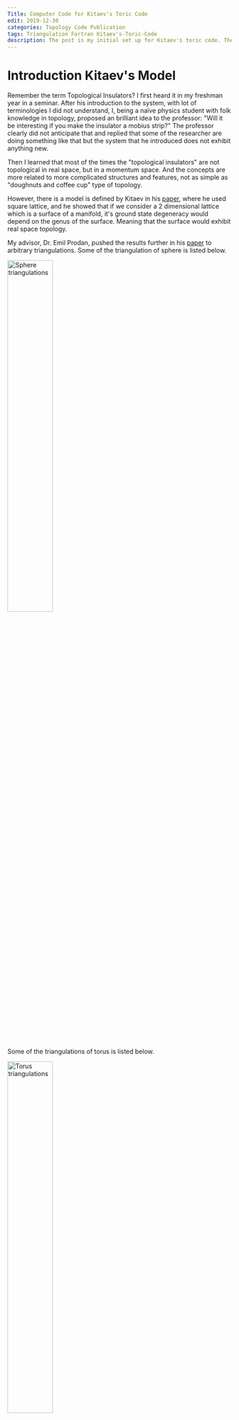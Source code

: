 ```yaml
---
Title: Computer Code for Kitaev's Toric Code
edit: 2019-12-30
categories: Topology Code Publication
tags: Triangulation Fortran Kitaev's-Toric-Code
description: The post is my initial set up for Kitaev's toric code. The work is published on [arXiv:1912.12964](https://arxiv.org/abs/1912.12964).
---
```


$$
\newcommand{\id}{\mathrm{id}}
\newcommand{\E}{\mathcal E}
\newcommand{\ind}{\mathrm{ind}}
$$

# Introduction Kitaev's Model

Remember the term Topological Insulators? I first heard it in my freshman year in a seminar. After his introduction to the system, with lot of terminologies I did not understand, I, being a naïve physics student with folk knowledge in topology, proposed an brilliant idea to the professor: "Will it be interesting if you make the insulator a mobius strip?" The professor clearly did not anticipate that and replied that some of the researcher are doing something like that but the system that he introduced does not exhibit anything new. 

Then I learned that most of the times the "topological insulators" are not topological in real space, but in a momentum space. And the concepts are more related to more complicated structures and features, not as simple as "doughnuts and coffee cup" type of topology. 

However, there is a model is defined by Kitaev in his [paper](https://arxiv.org/abs/quant-ph/9707021), where he used square lattice, and he showed that if we consider a 2 dimensional lattice which is a surface of a manifold, it's ground state degeneracy would depend on the genus of the surface. Meaning that the surface would exhibit real space topology. 

My advisor, Dr. Emil Prodan, pushed the results further in his [paper](https://arxiv.org/abs/1907.09898) to arbitrary triangulations. Some of the triangulation of sphere is listed below.

<img src="https://raw.githubusercontent.com/yk-liu/yk-liu.github.io/master/_posts/2019-12-30-Computer-Code-for-Toric-Code/assets/Sphere_triangulations.png" alt="Sphere triangulations" width="45%">

Some of the triangulations of torus is listed below.

<img src="https://raw.githubusercontent.com/yk-liu/yk-liu.github.io/master/_posts/2019-12-30-Computer-Code-for-Toric-Code/assets/Torus_triangulations.png" alt="Torus triangulations" width="45%">

What is interesting is that all the ground state's degeneracy is independent of actual triangulation, but dependent of the genus of the system.

# Definition of the Model

The model is defined on the triangulation, such that on each edge we define two types of operators, $\sigma _ v$ and $\sigma _ t$. On each vertex $v$ we define an operator $A _ v=\displaystyle\bigotimes _ {e \text{ connected to }v}\sigma _ v$, and on each triangle $t$, we define another operator $B _ t=\displaystyle\bigotimes _ {e \text{ constructed by }t}\sigma _ t$. 

<img src="https://raw.githubusercontent.com/yk-liu/yk-liu.github.io/master/_posts/2019-12-30-Computer-Code-for-Toric-Code/assets/model_setup.png" alt="Toric code set up" width="45%">

The Hamiltonian is defined as 
$$
H = -\sum A _ v  -\sum B _ t.
$$
In other words, we want to study the sum over tensor products
$$
\sum _ {x,y}\id\otimes\id \otimes \cdots \otimes\id\otimes A^x\otimes\id\otimes \cdots \otimes\id\otimes A^y\otimes\id\otimes \cdots \id\otimes\id
$$

The tensor product can be grouped as such

$$
(\id\otimes\id \otimes \cdots \otimes\id)\otimes A^x\otimes (\id\otimes \cdots \otimes\id) \otimes A^y\otimes (\id\otimes \cdots \id\otimes\id)
$$


# Analytical Formula


The rule for matrix elements’ tensor product is just

$$
E^{(n)} _ {i,j} \otimes E^{(m)} _ {k,l} = E^{mn} _ {(i -1)m+k,(j-1)m +l}
$$

The notation $E^{n}$ is to be interpreted as a matrix elements of dimension $n$ by $n$. 

Then we have the distributivity of tensor products

$$
(A+B)\otimes (C+D) = A\otimes C+A\otimes D+B\otimes C + B\otimes D
$$


That means

$$
\begin{align}
&\id^{n _ 1} \otimes A^{2} \otimes
\id^{n _ 2} \otimes A^{1} \otimes
\cdots\otimes
\id^{n _ K} \otimes A^{Q} \otimes
\id^{n _ K+1} 
\\
&=
\left(\sum _ {i _ 1,j _ 1}^{n _ 1} E^{n _ 1} _ {i _ 1,j _ 1}\delta _ {i _ 1,j _ 1} \right)\otimes \left( \sum _ {k _ 1,l _ 1}^{n} A _ {k _ 1,l _ 1} E^{n} _ {k _ 1,l _ 1}\right) \otimes  \left(\sum _ {i _ 2,j _ 2}^{n _ 2} E^{n _ 2} _ {i _ 2,j _ 2}\delta _ {i _ 2,j _ 2} \right)\otimes \cdots\\
&=
\left(\sum _ {i _ 1,j _ 1}^{n _ 1}\sum _ {k _ 1,l _ 1}^{n} \delta _ {i _ 1,j _ 1} E^{n _ 1} _ {i _ 1,j _ 1}\otimes A _ {k _ 1,l _ 1} E^{n} _ {k _ 1,l _ 1}\right) \otimes  \left(\sum _ {i _ 2,j _ 2}^{n _ 2} \delta _ {i _ 2,j _ 2} E^{n _ 2} _ {i _ 2,j _ 2} \right)\otimes \cdots
\\
&=
\left(\sum _ {i _ 1,j _ 1}^{n _ 1}\sum _ {k _ 1,l _ 1}^{n} A _ {k _ 1,l _ 1}\delta _ {i _ 1,j _ 1} E^{n _ 1n} _ {n(i _ 1-1)+k _ 1,n(j _ 1-1)+l _ 1}\right) \otimes  \left(\sum _ {i _ 2,j _ 2}^{n _ 2} \delta _ {i _ 2,j _ 2} E^{n _ 2} _ {i _ 2,j _ 2} \right)\otimes \cdots\\
&=
\left(\sum _ {i _ 1,j _ 1}^{n _ 1}\sum _ {k _ 1,l _ 1}^{n}\sum _ {i _ 2,j _ 2}^{n _ 2} A _ {k _ 1,l _ 1}\delta _ {i _ 1,j _ 1}  \delta _ {i _ 2,j _ 2}E^{n _ 1n} _ {n(i _ 1-1)+k _ 1,n(j _ 1-1)+l _ 1} \otimes  E^{n _ 2} _ {i _ 2,j _ 2} \right)\otimes \cdots\\
&=
\left(\sum _ {i _ 1,j _ 1}^{n _ 1}\sum _ {k _ 1,l _ 1}^{n}\sum _ {i _ 2,j _ 2}^{n _ 2} A _ {k _ 1,l _ 1}\delta _ {i _ 1,j _ 1}  \delta _ {i _ 2,j _ 2}E^{n _ 1nn _ 2} _ {n _ 2\left(n(i _ 1-1)+k _ 1-1\right)+i _ 2,n _ 2(n(j _ 1-1)+l _ 1-1)+j _ 2} \ \right)\otimes \cdots\\
\end{align}
$$

Hence we have

$$
\begin{align}
&\id^{n _ 1} \otimes A^{2} \otimes
\id^{n _ 2} \otimes A^{1} \otimes
\cdots\otimes
\id^{n _ K} \otimes A^{Q} \otimes
\id^{n _ K+1} 
\\
&=
\left(\sum _ {i _ 1,j _ 1}^{n _ 1}\sum _ {k _ 1,l _ 1}^{n}\sum _ {i _ 2,j _ 2}^{n _ 2} A _ {k _ 1,l _ 1}\delta _ {i _ 1,j _ 1}  \delta _ {i _ 2,j _ 2}E^{n _ 1nn _ 2} _ {n _ 2\left(n(i _ 1-1)+k _ 1-1\right)+i _ 2,n _ 2(n(j _ 1-1)+l _ 1-1)+j _ 2} \ \right)\otimes \cdots\\
&=
\left(\sum _ {i _ 1}^{n _ 1}\sum _ {i _ 2}^{n _ 2} \sum _ {k _ 1,l _ 1}^{n}A _ {k _ 1,l _ 1}E^{n _ 1nn _ 2} _ {n _ 2\left(n(i _ 1-1)+k _ 1-1\right)+i _ 2,n _ 2(n(i _ 1-1)+l _ 1-1)+i _ 2} \ \right)\otimes \cdots\\
&=
\left(\sum _ {i _ 1}^{n _ 1}\sum _ {i _ 2}^{n _ 2} \sum _ {k _ 1,l _ 1}^{n}\sum _ {k _ 2,l _ 2}^{n}A _ {k _ 1,l _ 1}A _ {k _ 2,l _ 2}E^{n _ 1nn _ 2n} _ {n(n _ 2\left(n(i _ 1-1)+k _ 1-1\right)+i _ 2-1)+k _ 2,n(n _ 2(n(i _ 1-1)+l _ 1-1)+i _ 2-1)+l _ 2} \ \right)\otimes \cdots\\
&=
\left(\sum _ {i _ 1}^{n _ 1}\sum _ {i _ 2}^{n _ 2} \sum _ {i _ 3}^{n _ 3} \sum _ {k _ 1,l _ 1}^{n} \sum _ {k _ 2,l _ 2}^{n} A _ {k _ 1,l _ 1}A _ {k _ 2,l _ 2}E^{n _ 1nn _ 2nn _ 3} _ {n _ 3(n(n _ 2\left(n(i _ 1-1)+k _ 1-1\right)+i _ 2-1)+k _ 2-1)+i _ 3,n _ 3(n(n _ 2(n(i _ 1-1)+l _ 1-1)+i _ 2-1)+l _ 2-1)+i _ 3} \ \right)\otimes \cdots\\
\end{align}
$$

We can see that the indices of $E$ are

$$
i _ 1\\
n(i _ 1-1)+k _ 1\\
n _ 2(n(i _ 1-1)+k _ 1-1)+i _ 2\\
n(n _ 2(n(i _ 1-1)+k _ 1-1)+i _ 2-1)+k _ 2\\
n _ 3(n(n _ 2(n(i _ 1-1)+k _ 1-1)+i _ 2-1)+k _ 2-1)+i _ 3
$$

organizing the last term,

$$
\begin{align}
&n _ 3(n(n _ 2(n(i _ 1-1)+k _ 1-1)+i _ 2-1)+k _ 2-1)+i _ 3\\
&=n _ 3nn _ 2ni _ 1+n _ 3nn _ 2k _ 1+n _ 3ni _ 2+n _ 3k _ 2+i _ 3-n _ 3nn _ 2n-n _ 3nn _ 2-n _ 3n-n _ 3\\
&=n _ 3nn _ 2n(i _ 1+n^{-1}k _ 1-1-n^{-1})+n _ 3n(i _ 2+n^{-1}k _ 2-1-n^{-1})+i _ 3\\
\end{align}
$$

we know from induction,

$$
\begin{align}
\ind(i,k)&=\sum _ {r=1}^{Q}\left(\prod _ {s=Q}^{r+1}n _ s n\right)i _ r
     +\sum _ {r=1}^{Q}\left(\prod _ {s=Q}^{r+1}n _ s n\right)n^{-1}k _ r
     -\sum _ {r=1}^{Q}\left(\prod _ {s=Q}^{r+1}n _ s n\right)(1+n^{-1})
\\
&=\sum _ {r=1}^{Q}\left(\prod _ {s=Q}^{r+1}n _ s n\right)(i _ r+n^{-1}k _ r-1-n^{-1})
\\
&=\sum _ {r=1}^{Q}\left(\prod _ {s=Q}^{r+1}n _ s n\right)(i _ r+(k _ r-1)/n-1)
\end{align}
$$

Then we can find

$$
\underbrace{\sum _ {i _ 1}^{n _ 1}\sum _ {i _ 2}^{n _ 2}\cdots \sum _ {i _ {Q+1}}^{n _ {Q+1}}}
\underbrace{\sum _ {k _ 1,l _ 1}^{n}\cdots \sum _ {k _ K,l _ K}^{n}} 
A _ {k _ 1,l _ 1}A _ {k _ 2,l _ 2}\cdots A _ {k _ Q,l _ Q}
E^{n^{Q}n _ 1n _ 2\cdots n _ Q} _ {\ind(i,k),\ind(i,l)}\\
$$

# The codes for one configuration

The code would be 

```fortran
do i(1)=1,n(1)
 do i(2)=1,n(2)
  ...
   do i(Q+1)=1,n(Q+1)
   !end of sum over identities depth=Q+1
    do k(1)=1,n
    do l(1)=1,n
     do k(2)=1,n
     do l(2)=1,n
      ...
      ...
       do k(Q)=1,n
       do l(Q)=1,n
       ! end of sum over A's depth=3Q+1
       
        ! generate indices and product of A's
        ind1=0; ind2=0
        prod=1; prodA=1
        do r=1,Q
         do s=r+1,Q ! if r+1.gt.Q, there will be no loop here
          prod = prod*n(s)*n0
         end do
         ind1 = ind1+prod*(i(r)+(k(r)-1)/(n0+0d0)-1)
         ind2 = ind2+prod*(i(r)+(l(r)-1)/(n0+0d0)-1)
         prodA = prodA*A(r,k(r),l(r))
        end do
      
        H(ind1,ind2) = H(ind1,ind2)+prodA
       end do
       end do
      ...
      ...
     end do
     end do
    end do
    end do
    !closure of sum over A's
   end do
  ...
 end do
end do
!closure of sum over indetities
       
```

The problem of the above code is that the number of non-trivial operators $Q$ is **hard coded** and cannot be changed by simply changing $Q=Q+1$. 

# Possible problems of the codes

## The code is too deep

The above code for generating one term of the Hamiltonian needs to be put inside of a loop for generating "configurations" of $n _ i$'s, resulting the loop being too deeply nested.

```fortran
do loopn=0,2**L
 ! generate a binary string of length L that has Q 1's in it.
 proc=0
 bin=0
 do i=1,L
  bin(i)=mod((loopn-proc)/2**(i-1),2) 
  proc = proc+bin(i)*2**(i-1)
  if(sum(bin).gt.Q) go to 111 
  ! if there are more than Q 1's we will 
  ! abort this binary conversion and further calculation
 end do
 
 ! generate the n(i)'s according to the binary string
 i=1
 do j=1,L
  if (bin(j).eq.1) then
   n(i) = n0**j
   i=i+1
  end if
 end do
 
 ! current loop depth 1
 ! current loop = 2**L
 
 ! code for generating one configuration 
 ! loop depth 3Q+3
 ! loop = n0**(2*Q)*n0**(L-Q)*(much less than 2**L)
 
 
 111 continue
end do
! Hamiltonian is generated
```

This can be solved by 

## The number $Q$ is hard-coded

The loop

```fortran
do i(1)=1,n(1)
 do i(2)=1,n(2)
  ...
   do i(Q+1)=1,n(Q+1)
```

## Solution

The two above problems can be solved by replacing the nested loops to a "smart conversion".

The idea is to convert the total loop $n^{L-Q}$ to a number such that it's $i$th digit is of base $n(i)$, or better,

$$
n^{L-Q} \rightarrow \overline{i(Q+1) _ {\scriptsize n(Q+1)}\cdots i(2) _ {\scriptsize n(2)} i(1) _ {\scriptsize n(1)}}
$$

The loop over $i()$'s can be replaced by

```fortran
!start the flattened loop
do loopi=1,n0**(L-Q)

 proc=0
 prodn=1
 do r=1,Q+1
  prodn=pordn*n(r) 
  i(r)=mod((loopi-proc)/prodn,n(r)) 
  proc = proc+i(r)*prodn
 end do
 
 ! calculate using the above results
 
end do
```

The loop over $k$ and $l$ will be easily modified in the same way. 

```fortran
do loopk=1,n0**Q

 proc=0
 do r=1,Q
  k(r)=mod((loopk-proc)/n0**(r-1),n0) 
  proc = proc+k(r)*n0**(r-1)
 end do
 
 ! calculate using the above results
 
end do
```

# Combined Codes

```fortran
do loopn=0,2**L
 ! generate a binary string of length L that has Q 1's in it.
 proc=0
 bin=0
 do r=1,L
  bin(r)=mod((loopn-proc)/2**(r-1),2) 
  proc = proc+bin(r)*2**(r-1)
  if(sum(bin).gt.Q) go to 111 
  ! if there are more than Q 1's we will 
  ! abort this binary conversion and further calculation
 end do
 
 ! generate the n(i)'s according to the binary string
 i=1
 do j=1,L
  if (bin(j).eq.1) then
   n(i) = n0**j
   i=i+1
  end if
 end do
 
 ! current loop depth 1
 ! current loop = 2**L
 
 !start the flattened loop
 do loopi=1,n0**(L-Q)
  proc=0
  prodn=1
  do r=1,Q+1
   prodn=pordn*n(r) 
   i(r)=mod((loopi-proc)/prodn,n(r)) 
   proc = proc+i(r)*prodn
  end do
  ! i have been generated
  
  do loopk=1,n0**Q
   proc=0 ! it's safe to use r and proc here, they are only one time varable and have no influence on later after the do loop
   do r=1,Q
    k(r)=mod((loopk-proc)/n0**(r-1),n0) 
    proc = proc+k(r)*n0**(r-1)
   end do
   ! k have been generated
   
   do loopl=1,n0**Q
    proc=0
    do r=1,Q
     l(r)=mod((loopl-proc)/n0**(r-1),n0) 
     proc = proc+l(r)*n0**(r-1)
    end do
    ! l have been generated
    
    ind1=0; ind2=0
    prod=1; prodA=1
    do r=1,Q
     do s=r+1,Q ! if r+1.gt.Q, there will be no loop here
      prod = prod*n(s)*n0
     end do
     ind1 = ind1+prod*(i(r)+(k(r)-1)/(n0+0d0)-1)
     ind2 = ind2+prod*(i(r)+(l(r)-1)/(n0+0d0)-1)
     prodA = prodA*A(r,k(r),l(r))
    end do
      
    H(ind1,ind2) = H(ind1,ind2)+prodA
 
   end do ! end of loopl
  end do ! end of loopk
 end do !end of loopi
 111 continue
end do
! Hamiltonian is generateddo loopn=1,2**L
```

## Possible enhancements

- The outmost loop contains a lot of unwanted loops. When $Q$ is small compared to $L$, there are bound to be a lot of wasted resources and jumps. If the `go to` statements breaks the parallelization, we can relabel the qualified `loopn`'s and write that into a much smaller loop.
- In extreme case, we can even compress the entire nested loop into one single big loop using the techniques stated above. But that might result in a code that is hard to understand. 
- In each loop, the product of $A$ is constructed more times than needed. 

# Publication and Improved Code Samples

The final optimal codes is published on [arXiv:1912.12964](https://arxiv.org/abs/1912.12964) with many examples.

